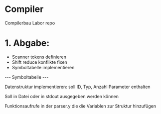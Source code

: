 # Compiler
Compilerbau Labor repo

# 1. Abgabe: 
- Scanner tokens definieren
- Shift reduce konflikte fixen
- Symboltabelle implementieren


--- Symboltabelle ---

Datenstruktur implementieren: soll ID, Typ, Anzahl Parameter enthalten

Soll in Datei oder in stdout ausgegeben werden können

Funktionsaufrufe in der parser.y die die Variablen zur Struktur hinzufügen
